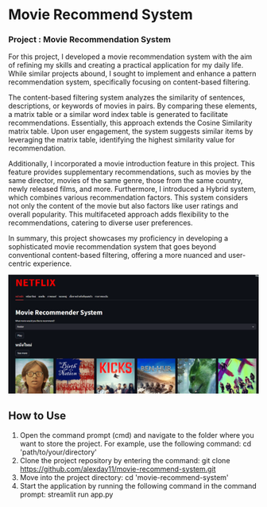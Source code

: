 # **Movie Recommend System**



### **Project : Movie Recommendation System**

For this project, I developed a movie recommendation system with the aim of refining my skills and creating a practical application for my daily life. While similar projects abound, I sought to implement and enhance a pattern recommendation system, specifically focusing on content-based filtering.

The content-based filtering system analyzes the similarity of sentences, descriptions, or keywords of movies in pairs. By comparing these elements, a matrix table or a similar word index table is generated to facilitate recommendations. Essentially, this approach extends the Cosine Similarity matrix table. Upon user engagement, the system suggests similar items by leveraging the matrix table, identifying the highest similarity value for recommendation.

Additionally, I incorporated a movie introduction feature in this project. This feature provides supplementary recommendations, such as movies by the same director, movies of the same genre, those from the same country, newly released films, and more. Furthermore, I introduced a Hybrid system, which combines various recommendation factors. This system considers not only the content of the movie but also factors like user ratings and overall popularity. This multifaceted approach adds flexibility to the recommendations, catering to diverse user preferences.

In summary, this project showcases my proficiency in developing a sophisticated movie recommendation system that goes beyond conventional content-based filtering, offering a more nuanced and user-centric experience.



![example1](movie1.png)





## **How to Use**
1. Open the command prompt (cmd) and navigate to the folder where you want to store the project. For example, use the following command: cd 'path/to/your/directory'
2. Clone the project repository by entering the command: git clone https://github.com/alexday11/movie-recommend-system.git
3. Move into the project directory: cd 'movie-recommend-system'
4. Start the application by running the following command in the command prompt: streamlit run app.py


